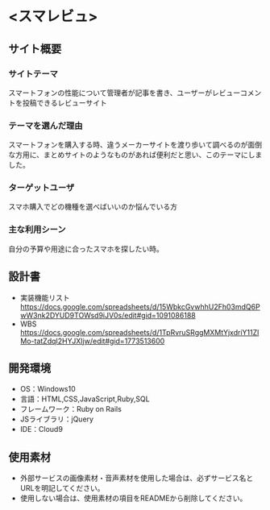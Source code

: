 # <スマレビュ>

## サイト概要
### サイトテーマ
スマートフォンの性能について管理者が記事を書き、ユーザーがレビューコメントを投稿できるレビューサイト

### テーマを選んだ理由
スマートフォンを購入する時、違うメーカーサイトを渡り歩いて調べるのが面倒な方用に、まとめサイトのようなものがあれば便利だと思い、このテーマにしました。

### ターゲットユーザ
スマホ購入でどの機種を選べばいいのか悩んでいる方

### 主な利用シーン
自分の予算や用途に合ったスマホを探したい時。

## 設計書
* 実装機能リスト<br>
  https://docs.google.com/spreadsheets/d/15WbkcGvwhhU2Fh03mdQ6PwW3nk2DYUD9TOWsd9iJV0s/edit#gid=1091086188
* WBS<br>
  https://docs.google.com/spreadsheets/d/1TpRvruSRggMXMtYjxdriY11ZlMo-tatZdqI2HYJXIjw/edit#gid=1773513600

## 開発環境
- OS：Windows10
- 言語：HTML,CSS,JavaScript,Ruby,SQL
- フレームワーク：Ruby on Rails
- JSライブラリ：jQuery
- IDE：Cloud9

## 使用素材
- 外部サービスの画像素材・音声素材を使用した場合は、必ずサービス名とURLを明記してください。
- 使用しない場合は、使用素材の項目をREADMEから削除してください。